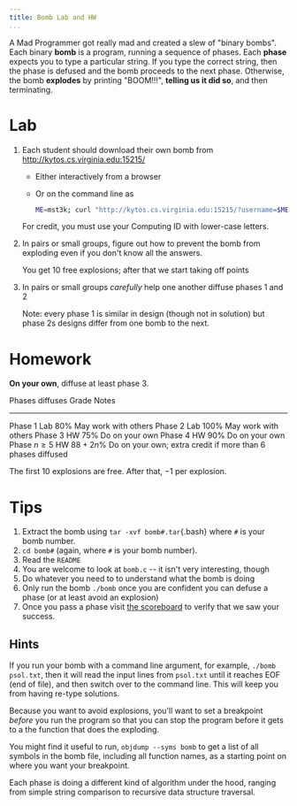 ```yaml
---
title: Bomb Lab and HW
...
```


A Mad Programmer got really mad and created a slew of "binary bombs".
Each binary **bomb** is a program, running a sequence of phases.
Each **phase** expects you to type a particular string.
If you type the correct string, then the phase is defused and the bomb proceeds to the next phase.
Otherwise, the bomb **explodes** by printing "BOOM!!!", **telling us it did so**,
and then terminating.

# Lab

1. Each student should download their own bomb from <http://kytos.cs.virginia.edu:15215/>
    
    - Either interactively from a browser
    
    - Or on the command line as
        
        ````bash
        ME=mst3k; curl "http://kytos.cs.virginia.edu:15215/?username=$ME&submit=Submit" > bomb.tar
        ````
        
    For credit, you must use your Computing ID with lower-case letters.
        
        
2. In pairs or small groups, figure out how to prevent the bomb from exploding even if you don't know all the answers.
    
    You get 10 free explosions; after that we start taking off points

3. In pairs or small groups *carefully* help one another diffuse phases 1 and 2
    
    Note: every phase 1 is similar in design (though not in solution) but phase 2s designs differ from one bomb to the next.

# Homework

**On your own**, diffuse at least phase 3.

Phases diffuses     Grade           Notes
-----------------   ---------       -----------
Phase 1             Lab 80%         May work with others
Phase 2             Lab 100%        May work with others
Phase 3             HW 75%          Do on your own
Phase 4             HW 90%          Do on your own
Phase $n\ge 5$      HW $88 + 2n$%   Do on your own; extra credit if more than 6 phases diffused

The first 10 explosions are free. After that, $-1$ per explosion.

# Tips

1. Extract the bomb using `tar -xvf bomb#.tar`{.bash} where `#` is your bomb number.
2. `cd bomb#` (again, where `#` is your bomb number).
3. Read the `README`
4. You are welcome to look at `bomb.c` -- it isn't very interesting, though
5. Do whatever you need to to understand what the bomb is doing
6. Only run the bomb `./bomb` once you are confident you can defuse a phase (or at least avoid an explosion)
7. Once you pass a phase visit [the scoreboard](http://kytos.cs.virginia.edu:15215/scoreboard) to verify that we saw your success.

## Hints

If you run your bomb with a command line argument, for example, `./bomb psol.txt`, then it will read the input lines from `psol.txt` until it reaches EOF (end of file), and then switch over to the command line. This will keep you from having re-type solutions.

Because you want to avoid explosions, you'll want to set a breakpoint *before* you run the program so that you can stop the program before it gets to a the function that does the exploding.

You might find it useful to run, `objdump --syms bomb` to get a list of all symbols in the bomb file, including all function names, as a starting point on where you want your breakpoint.

Each phase is doing a different kind of algorithm under the hood, ranging from simple string comparison to recursive data structure traversal.
